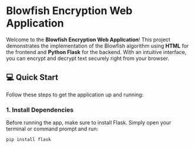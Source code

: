 # Blowfish Encryption Web Application

Welcome to the **Blowfish Encryption Web Application**! This project demonstrates the implementation of the Blowfish algorithm using **HTML** for the frontend and **Python Flask** for the backend. With an intuitive interface, you can encrypt and decrypt text securely right from your browser.

## 💻 Quick Start

Follow these steps to get the application up and running:

### 1. Install Dependencies
Before running the app, make sure to install Flask. Simply open your terminal or command prompt and run:

```bash
pip install flask

